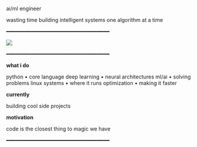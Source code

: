 ai/ml engineer

wasting time building intelligent systems
one algorithm at a time

━━━━━━━━━━━━━━━━━━━━━━━━━━━━━━━━━

![](https://media.giphy.com/media/ZVik7pBtu9dNS/giphy.gif)

━━━━━━━━━━━━━━━━━━━━━━━━━━━━━━━━━

**what i do**

python          • core language
deep learning   • neural architectures
ml/ai           • solving problems
linux systems   • where it runs
optimization    • making it faster

**currently**

building cool side projects

**motivation**

code is the closest thing to magic we have

━━━━━━━━━━━━━━━━━━━━━━━━━━━━━━━━━
